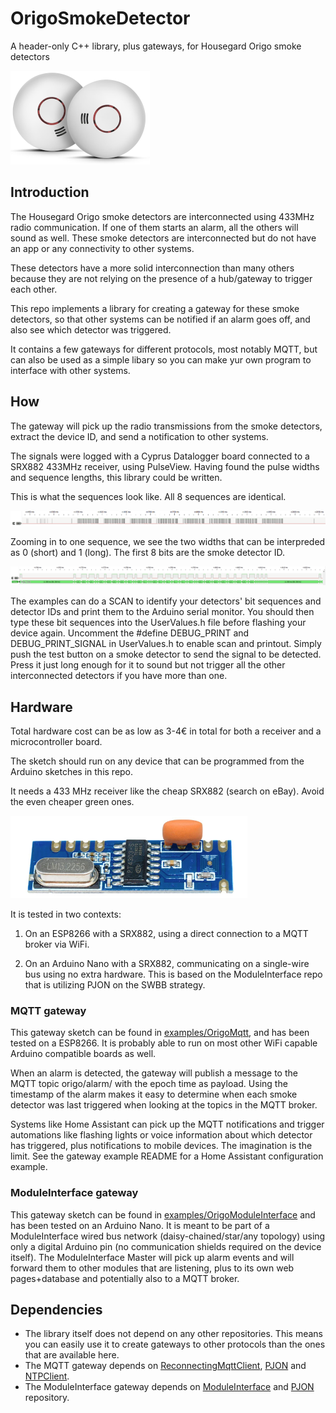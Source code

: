 # OrigoSmokeDetector

A header-only C++ library, plus gateways, for Housegard Origo smoke detectors

![The Housegard Origo smoke detectors](images/Origo_detectors.PNG)

## Introduction

The Housegard Origo smoke detectors are interconnected using 433MHz radio communication. If one of them starts an alarm, all the others will sound as well.
These smoke detectors are interconnected but do not have an app or any connectivity to other systems.

These detectors have a more solid interconnection than many others because they are not relying on the presence of a hub/gateway to trigger each other.

This repo implements a library for creating a gateway for these smoke detectors, so that other systems can be notified if an alarm goes off, and also see which detector was triggered.

It contains a few gateways for different protocols, most notably MQTT, but can also be used as a simple libary so you can make yur own program to interface with other systems.

## How

The gateway will pick up the radio transmissions from the smoke detectors, extract the device ID, and send a notification to other systems.

The signals were logged with a Cyprus Datalogger board connected to a SRX882 433MHz receiver, using PulseView. Having found the pulse widths and sequence lengths, this library could be written.

This is what the sequences look like. All 8 sequences are identical.

![The 8 sequences being sent](images/PulseView_capture_8_sequences.PNG)

Zooming in to one sequence, we see the two widths that can be interpreded as 0 (short) and 1 (long). The first 8 bits are the smoke detector ID.

![One of the sequences](images/PulseView_capture_1_sequence.PNG)

The examples can do a SCAN to identify your detectors' bit sequences and detector IDs and print them to the Arduino serial monitor. You should then type these bit sequences into the UserValues.h file before flashing your device again. Uncomment the #define DEBUG_PRINT and DEBUG_PRINT_SIGNAL in UserValues.h to enable scan and printout. Simply push the test button on a smoke detector to send the signal to be detected. Press it just long enough for it to sound but not trigger all the other interconnected detectors if you have more than one.

## Hardware

Total hardware cost can be as low as 3-4€ in total for both a receiver and a microcontroller board.

The sketch should run on any device that can be programmed from the Arduino sketches in this repo.

It needs a 433 MHz receiver like the cheap SRX882 (search on eBay). Avoid the even cheaper green ones.

![The SRX882 433MHz radio receiver](images/SRX882.PNG)

It is tested in two contexts:

1. On an ESP8266 with a SRX882, using a direct connection to a MQTT broker via WiFi.

2. On an Arduino Nano with a SRX882, communicating on a single-wire bus using no extra hardware. This is based on the ModuleInterface repo that is utilizing PJON on the SWBB strategy.

### MQTT gateway

This gateway sketch can be found in [examples/OrigoMqtt](examples/OrigoMqtt), and has been tested on a ESP8266. It is probably able to run on most other WiFi capable Arduino compatible boards as well.

When an alarm is detected, the gateway will publish a message to the MQTT topic origo/alarm/<numeric device ID> with the epoch time as payload. Using the timestamp of the alarm makes it easy to determine when each smoke detector was last triggered when looking at the topics in the MQTT broker.
  
Systems like Home Assistant can pick up the MQTT notifications and trigger automations like flashing lights or voice information about which detector has triggered, plus notifications to mobile devices. The imagination is the limit. See the gateway example README for a Home Assistant configuration example.

### ModuleInterface gateway

This gateway sketch can be found in [examples/OrigoModuleInterface](examples/OrigoModuleInterface) and has been tested on an Arduino Nano. It is meant to be part of a ModuleInterface wired bus network (daisy-chained/star/any topology) using only a digital Arduino pin (no communication shields required on the device itself).
The ModuleInterface Master will pick up alarm events and will forward them to other modules that are listening, plus to its own web pages+database and potentially also to a MQTT broker.

## Dependencies

* The library itself does not depend on any other repositories. This means you can easily use it to create gateways to other protocols than the ones that are available here.
* The MQTT gateway depends on [ReconnectingMqttClient](https://github.com/fredilarsen/ReconnectingMqttClient), [PJON](https://github.com/gioblu/PJON) and [NTPClient](https://github.com/arduino-libraries/NTPClient).
* The ModuleInterface gateway depends on [ModuleInterface](https://github.com/fredilarsen/ModuleInterface) and [PJON](https://github.com/gioblu/PJON) repository.
